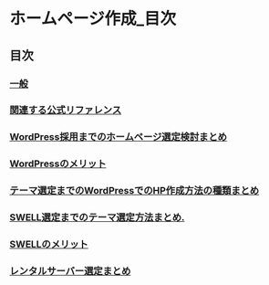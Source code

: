# ホームページ作成_目次

## 目次

### [一般](448_HP_01_一般.md)

### [関連する公式リファレンス](448_HP_02_関連する公式リファレンス.md)

### [WordPress採用までのホームページ選定検討まとめ](448_HP_03_WordPress採用までのホームページ選定検討まとめ.md)

### [WordPressのメリット](448_HP_04_WordPressのメリット.md)

### [テーマ選定までのWordPressでのHP作成方法の種類まとめ](448_HP_05_テーマ選定までのWordPressでのHP作成方法の種類まとめ.md)

### [SWELL選定までのテーマ選定方法まとめ.](448_HP_06_SWELL選定までのテーマ選定方法まとめ.md)

### [SWELLのメリット](448_HP_07_SWELLのメリット.md)

### [レンタルサーバー選定まとめ](448_HP_08_レンタルサーバー選定まとめ.md)
